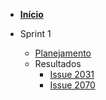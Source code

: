 - [<b>Início</b>](/)

- Sprint 1
    - [Planejamento](/sprints/sprint_1/planejamento.md)
    - Resultados 
        - [Issue 2031](/sprints/sprint_1/resultados/issue2031.md)
        - [Issue 2070](/sprints/sprint_1/resultados/issue2070.md)
